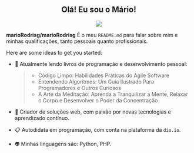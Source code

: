 <h2 align="center">Olá! Eu sou o Mário!</h2>

<p align="center">
  <img src="https://img.freepik.com/fotos-premium/gato-computador_815088-234.jpg" />
</p>

**marioRodrisg/marioRodrisg** É o meu `README.md` para falar sobre mim e minhas qualificações, tanto pessoais quanto profissionais.

Here are some ideas to get you started:

- 🌱 Atualmente lendo livros de programação e desenvolvimento pessoal:
  > - Código Limpo: Habilidades Práticas do Agile Software  
  > - Entendendo Algoritmos: Um Guia Ilustrado Para Programadores e Outros Curiosos  
  > - A Arte da Meditação: Aprenda a Tranquilizar a Mente, Relaxar o Corpo e Desenvolver o Poder da Concentração
  
- 💬 Criador de soluções web, com paixão por novas tecnologias e aprendizado contínuo.
- 📋 Autodidata em programação, com conta na plataforma da `dio.io`.
- 👽 Minhas linguagens são: Python, PHP.
